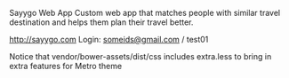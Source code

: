 Sayygo Web App
Custom web app that matches people with similar travel destination and helps them plan their travel better.

http://sayygo.com Login: someids@gmail.com / test01

Notice that vendor/bower-assets/dist/css includes extra.less to bring in extra features for Metro theme
